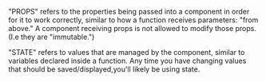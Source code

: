 "PROPS" refers to the properties being passed into a component
in order for it to work correctly, similar to how a 
function receives parameters: "from above." A component receiving 
props is not allowed to modify those props.
 (I.e they are "immutable.")

 "STATE" refers to values that are managed by the component, similar to variables
 declared inside a function. Any time you have changing values that should
 be saved/displayed,you'll likely be using state.
